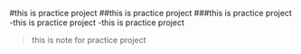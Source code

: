 #this is practice project
##this is practice project
###this is practice project
-this is practice project
-this is practice project

>this is note for practice project
